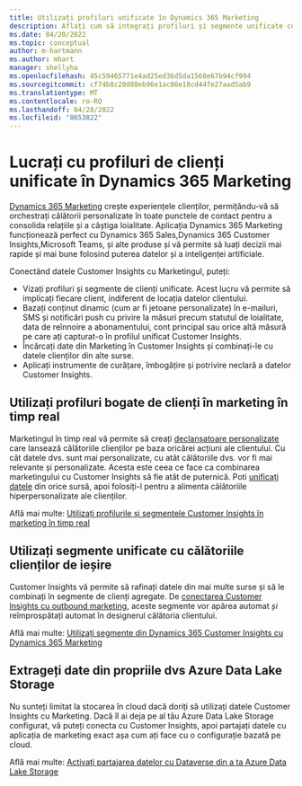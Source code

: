 ```yaml
---
title: Utilizați profiluri unificate în Dynamics 365 Marketing
description: Aflați cum să integrați profiluri și segmente unificate cu Dynamics 365 Marketing.
ms.date: 04/20/2022
ms.topic: conceptual
author: m-hartmann
ms.author: mhart
manager: shellyha
ms.openlocfilehash: 45c59465771e4ad25ed36d5da1568e67b94cf994
ms.sourcegitcommit: cf74b8c20d88eb96e1ac86e18cd44fe27aad5ab9
ms.translationtype: MT
ms.contentlocale: ro-RO
ms.lasthandoff: 04/28/2022
ms.locfileid: "8653822"
---
```

# <a name="work-with-unified-customer-profiles-in-dynamics-365-marketing"></a>Lucrați cu profiluri de clienți unificate în Dynamics 365 Marketing

[Dynamics 365 Marketing](/dynamics365/marketing/overview) crește experiențele clienților, permițându-vă să orchestrați călătorii personalizate în toate punctele de contact pentru a consolida relațiile și a câștiga loialitate. Aplicația Dynamics 365 Marketing funcționează perfect cu Dynamics 365 Sales,Dynamics 365 Customer Insights,Microsoft Teams, și alte produse și vă permite să luați decizii mai rapide și mai bune folosind puterea datelor și a inteligenței artificiale.

Conectând datele Customer Insights cu Marketingul, puteți:

- Vizați profiluri și segmente de clienți unificate. Acest lucru vă permite să implicați fiecare client, indiferent de locația datelor clientului.
- Bazați conținut dinamic (cum ar fi jetoane personalizate) în e-mailuri, SMS și notificări push cu privire la măsuri precum statutul de loialitate, data de reînnoire a abonamentului, cont principal sau orice altă măsură pe care ați capturat-o în profilul unificat Customer Insights.
- Încărcați date din Marketing în Customer Insights și combinați-le cu datele clienților din alte surse.
- Aplicați instrumente de curățare, îmbogățire și potrivire neclară a datelor Customer Insights.


## <a name="use-rich-customer-profiles-in-real-time-marketing"></a>Utilizați profiluri bogate de clienți în marketing în timp real

Marketingul în timp real vă permite să creați [declanșatoare personalizate](/dynamics365/marketing/real-time-marketing-custom-triggers) care lansează călătoriile clienților pe baza oricărei acțiuni ale clientului. Cu cât datele dvs. sunt mai personalizate, cu atât călătoriile dvs. vor fi mai relevante și personalizate. Acesta este ceea ce face ca combinarea marketingului cu Customer Insights să fie atât de puternică. Poti [unificați datele](data-unification.md) din orice sursă, apoi folosiți-l pentru a alimenta călătoriile hiperpersonalizate ale clienților.

Află mai multe: [Utilizați profilurile și segmentele Customer Insights în marketing în timp real](/dynamics365/marketing/real-time-marketing-ci-profile)

## <a name="use-unified-segments-with-outbound-customer-journeys"></a>Utilizați segmente unificate cu călătoriile clienților de ieșire

Customer Insights vă permite să rafinați datele din mai multe surse și să le combinați în segmente de clienți agregate. De [conectarea Customer Insights cu outbound marketing](export-dynamics365-marketing.md), aceste segmente vor apărea automat *și* reîmprospătați automat în designerul călătoria clientului.

Află mai multe: [Utilizați segmente din Dynamics 365 Customer Insights cu Dynamics 365 Marketing](/dynamics365/marketing/customer-insights-segments)

## <a name="pull-data-from-your-own-azure-data-lake-storage"></a>Extrageți date din propriile dvs Azure Data Lake Storage

Nu sunteți limitat la stocarea în cloud dacă doriți să utilizați datele Customer Insights cu Marketing. Dacă îl ai deja pe al tău Azure Data Lake Storage configurat, vă puteți conecta cu Customer Insights, apoi partajați datele cu aplicația de marketing exact așa cum ați face cu o configurație bazată pe cloud.

Află mai multe: [Activați partajarea datelor cu Dataverse din a ta Azure Data Lake Storage](manage-environments.md#enable-data-sharing-with-dataverse-from-your-own-azure-data-lake-storage-preview)